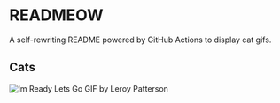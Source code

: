 # READMEOW

A self-rewriting README powered by GitHub Actions to display cat gifs.

## Cats

![Im Ready Lets Go GIF by Leroy Patterson](https://media0.giphy.com/media/CjmvTCZf2U3p09Cn0h/200.gif?cid=9acd02datfs1tayys2mjo8y82m0w9pnh8f9rth20hess3v9k&ep=v1_gifs_search&rid=200.gif&ct=g)
